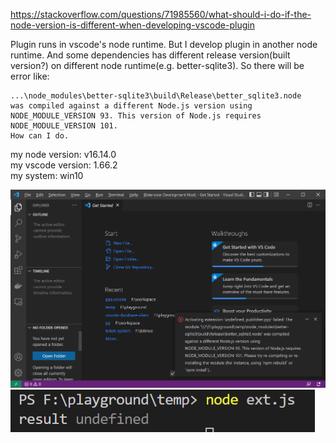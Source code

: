 https://stackoverflow.com/questions/71985560/what-should-i-do-if-the-node-version-is-different-when-developing-vscode-plugin

Plugin runs in vscode's node runtime.
But I develop plugin in another node runtime.
And some dependencies has different release version(built version?) on different node runtime(e.g. better-sqlite3).
So there will be error like:

```
...\node_modules\better-sqlite3\build\Release\better_sqlite3.node
was compiled against a different Node.js version using
NODE_MODULE_VERSION 93. This version of Node.js requires
NODE_MODULE_VERSION 101.
How can I do.
```

my node version: v16.14.0  
my vscode version: 1.66.2  
my system: win10  

![error in vscode](https://raw.githubusercontent.com/daGaiGuanYu/temp/vscode20220424/err_in_vscode.png)
![out of vscode](https://raw.githubusercontent.com/daGaiGuanYu/temp/vscode20220424/out_of_vscode.png)
